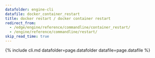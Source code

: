 ```yaml
---
datafolder: engine-cli
datafile: docker_container_restart
title: docker restart / docker container restart
redirect_from:
  - /edge/engine/reference/commandline/container_restart/
  - /engine/reference/commandline/restart/
skip_read_time: true
---
```

<!--
This page is automatically generated from Docker's source code. If you want to
suggest a change to the text that appears here, open a ticket or pull request
in the source repository on GitHub:

https://github.com/docker/cli
-->

{% include cli.md datafolder=page.datafolder datafile=page.datafile %}
